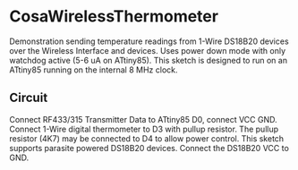 CosaWirelessThermometer
=======================
Demonstration sending temperature readings from 1-Wire DS18B20
devices over the Wireless Interface and devices. Uses power down mode
with only watchdog active (5-6 uA on ATtiny85). This sketch is
designed to run on an ATtiny85 running on the internal 8 MHz clock. 

Circuit
-------
Connect RF433/315 Transmitter Data to ATtiny85 D0, connect VCC 
GND. Connect 1-Wire digital thermometer to D3 with pullup resistor.
The pullup resistor (4K7) may be connected to D4 to allow power
control. This sketch supports parasite powered DS18B20 devices.
Connect the DS18B20 VCC to GND. 


